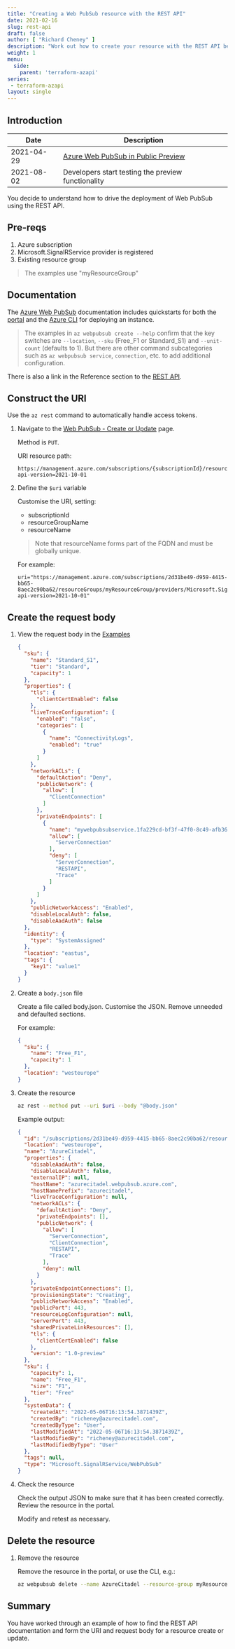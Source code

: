 ```yaml
---
title: "Creating a Web PubSub resource with the REST API"
date: 2021-02-16
slug: rest-api
draft: false
author: [ "Richard Cheney" ]
description: "Work out how to create your resource with the REST API before trying to use the Terraform AzAPI provider."
weight: 1
menu:
  side:
    parent: 'terraform-azapi'
series:
 - terraform-azapi
layout: single
---
```


## Introduction

| **Date** | **Description** |
|---|---|
| 2021-04-29 | [Azure Web PubSub in Public Preview](https://azure.microsoft.com/blog/easily-build-realtime-apps-with-websockets-and-azure-web-pubsub-now-in-preview/)
| 2021-08-02 | Developers start testing the preview functionality |

You decide to understand how to drive the deployment of Web PubSub using the REST API.

## Pre-reqs

1. Azure subscription
1. Microsoft.SignalRService provider is registered
1. Existing resource group

> The examples use "myResourceGroup"

## Documentation

The [Azure Web PubSub](https://docs.microsoft.com/azure/azure-web-pubsub/) documentation includes quickstarts for both the [portal](https://docs.microsoft.com/azure/azure-web-pubsub/howto-develop-create-instance) and the [Azure CLI](https://docs.microsoft.com/azure/azure-web-pubsub/quickstart-cli-create) for deploying an instance.

> The examples in `az webpubsub create --help` confirm that the key switches are `--location`, `--sku` (Free_F1 or Standard_S1) and `--unit-count` (defaults to 1). But there are other command subcategories such as `az webpubsub service`, `connection`, etc. to add additional configuration.

There is also a link in the Reference section to the [REST API](https://docs.microsoft.com/rest/api/webpubsub/).

## Construct the URI

Use the `az rest` command to automatically handle access tokens.

1. Navigate to the [Web PubSub - Create or Update](https://docs.microsoft.com/rest/api/webpubsub/controlplane/web-pub-sub/create-or-update) page.

    Method is `PUT`.

    URI resource path:

    ```http
    https://management.azure.com/subscriptions/{subscriptionId}/resourceGroups/{resourceGroupName}/providers/Microsoft.SignalRService/webPubSub/{resourceName}?api-version=2021-10-01
    ```

1. Define the `$uri` variable

    Customise the URI, setting:

    * subscriptionId
    * resourceGroupName
    * resourceName

    > Note that resourceName forms part of the FQDN and must be globally unique.

    For example:

    ```http
    uri="https://management.azure.com/subscriptions/2d31be49-d959-4415-bb65-8aec2c90ba62/resourceGroups/myResourceGroup/providers/Microsoft.SignalRService/webPubSub/AzureCitadel?api-version=2021-10-01"
    ```

## Create the request body

1. View the request body in the [Examples](https://docs.microsoft.com/rest/api/webpubsub/controlplane/web-pub-sub/create-or-update#examples)

    ```json
    {
      "sku": {
        "name": "Standard_S1",
        "tier": "Standard",
        "capacity": 1
      },
      "properties": {
        "tls": {
          "clientCertEnabled": false
        },
        "liveTraceConfiguration": {
          "enabled": "false",
          "categories": [
            {
              "name": "ConnectivityLogs",
              "enabled": "true"
            }
          ]
        },
        "networkACLs": {
          "defaultAction": "Deny",
          "publicNetwork": {
            "allow": [
              "ClientConnection"
            ]
          },
          "privateEndpoints": [
            {
              "name": "mywebpubsubservice.1fa229cd-bf3f-47f0-8c49-afb36723997e",
              "allow": [
                "ServerConnection"
              ],
              "deny": [
                "ServerConnection",
                "RESTAPI",
                "Trace"
              ]
            }
          ]
        },
        "publicNetworkAccess": "Enabled",
        "disableLocalAuth": false,
        "disableAadAuth": false
      },
      "identity": {
        "type": "SystemAssigned"
      },
      "location": "eastus",
      "tags": {
        "key1": "value1"
      }
    }
    ```

1. Create a `body.json` file

    Create a file called body.json. Customise the JSON. Remove unneeded and defaulted sections.

    For example:

    ```json
    {
      "sku": {
        "name": "Free_F1",
        "capacity": 1
      },
      "location": "westeurope"
    }
    ```

1. Create the resource

    ```bash
    az rest --method put --uri $uri --body "@body.json"
    ```

    Example output:

    ```json
    {
      "id": "/subscriptions/2d31be49-d959-4415-bb65-8aec2c90ba62/resourceGroups/myResourceGroup/providers/Microsoft.SignalRService/WebPubSub/AzureCitadel",
      "location": "westeurope",
      "name": "AzureCitadel",
      "properties": {
        "disableAadAuth": false,
        "disableLocalAuth": false,
        "externalIP": null,
        "hostName": "azurecitadel.webpubsub.azure.com",
        "hostNamePrefix": "azurecitadel",
        "liveTraceConfiguration": null,
        "networkACLs": {
          "defaultAction": "Deny",
          "privateEndpoints": [],
          "publicNetwork": {
            "allow": [
              "ServerConnection",
              "ClientConnection",
              "RESTAPI",
              "Trace"
            ],
            "deny": null
          }
        },
        "privateEndpointConnections": [],
        "provisioningState": "Creating",
        "publicNetworkAccess": "Enabled",
        "publicPort": 443,
        "resourceLogConfiguration": null,
        "serverPort": 443,
        "sharedPrivateLinkResources": [],
        "tls": {
          "clientCertEnabled": false
        },
        "version": "1.0-preview"
      },
      "sku": {
        "capacity": 1,
        "name": "Free_F1",
        "size": "F1",
        "tier": "Free"
      },
      "systemData": {
        "createdAt": "2022-05-06T16:13:54.3871439Z",
        "createdBy": "richeney@azurecitadel.com",
        "createdByType": "User",
        "lastModifiedAt": "2022-05-06T16:13:54.3871439Z",
        "lastModifiedBy": "richeney@azurecitadel.com",
        "lastModifiedByType": "User"
      },
      "tags": null,
      "type": "Microsoft.SignalRService/WebPubSub"
    }
    ```

1. Check the resource

    Check the output JSON to make sure that it has been created correctly. Review the resource in the portal.

    Modify and retest as necessary.

## Delete the resource

1. Remove the resource

    Remove the resource in the portal, or use the CLI, e.g.:

    ```bash
    az webpubsub delete --name AzureCitadel --resource-group myResourceGroup
    ```

## Summary

You have worked through an example of how to find the REST API documentation and form the URI and request body for a resource create or update.
